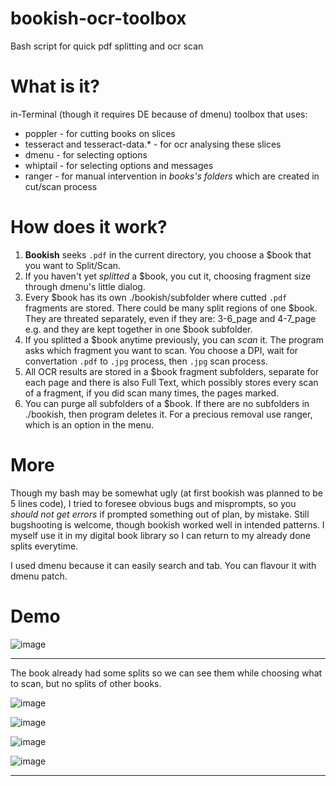 # bookish-ocr-toolbox
Bash script for quick pdf splitting and ocr scan

# What is it?
in-Terminal (though it requires DE because of dmenu) toolbox that uses:
- poppler - for cutting books on slices
- tesseract and tesseract-data.* - for ocr analysing these slices
- dmenu - for selecting options
- whiptail - for selecting options and messages
- ranger - for manual intervention in *books's folders* which are created in cut/scan process

# How does it work?
1) **Bookish** seeks `.pdf` in the current directory, you choose a $book that you want to Split/Scan.
2) If you haven't yet *splitted* a $book, you cut it, choosing fragment size through dmenu's little dialog.
3) Every $book has its own ./bookish/subfolder where cutted `.pdf` fragments are stored. There could be many split regions of one $book. They are threated separately, even if they are: 3-6_page and 4-7_page e.g. and they are kept together in one $book subfolder.
4) If you splitted a $book anytime previously, you can *scan* it. The program asks which fragment you want to scan. You choose a DPI, wait for convertation `.pdf` to `.jpg` process, then `.jpg` scan process.
5) All OCR results are stored in a $book fragment subfolders, separate for each page and there is also Full Text, which possibly stores every scan of a fragment, if you did scan many times, the pages marked.
6) You can purge all subfolders of a $book. If there are no subfolders in ./bookish, then program deletes it. For a precious removal use ranger, which is an option in the menu.

# More
Though my bash may be somewhat ugly (at first bookish was planned to be 5 lines code), I tried to foresee obvious bugs and misprompts, so you *should not get errors* if prompted something out of plan, by mistake. Still bugshooting is welcome, though bookish worked well in intended patterns.
I myself use it in my digital book library so I can return to my already done splits everytime.

I used dmenu because it can easily search and tab. You can flavour it with dmenu patch.

# Demo
![image](https://github.com/user-attachments/assets/3236de4c-122c-4357-88eb-94cdafb9f29a)

---

The book already had some splits so we can see them while choosing what to scan, but no splits of other books.

![image](https://github.com/user-attachments/assets/a519e01a-9dd8-4e42-8f8a-9e62f88da78d)

![image](https://github.com/user-attachments/assets/a4334926-7b9e-4dcf-ba5c-1c86100eb73f)

![image](https://github.com/user-attachments/assets/d06e138a-c39b-4991-b215-63d6a9d5d417)

![image](https://github.com/user-attachments/assets/afd7e1a1-7f58-4f95-a517-5121cb4f52d1)

---
